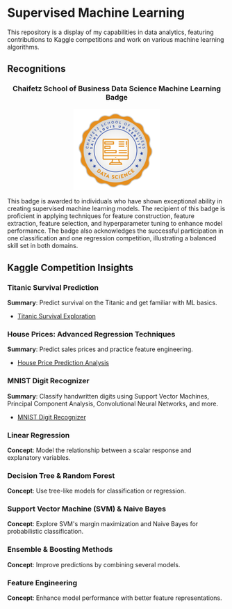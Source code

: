 # Supervised Machine Learning
This repository is a display of my capabilities in data analytics, featuring contributions to Kaggle competitions and work on various machine learning algorithms.

## Recognitions
<h3 align="center">Chaifetz School of Business Data Science Machine Learning Badge</h3>
<p align="center">
  <img src="visuals/badge.png" alt="Data Science Machine Learning Badge" width="200"/>
</p>

This badge is awarded to individuals who have shown exceptional ability in creating supervised machine learning models. The recipient of this badge is proficient in applying techniques for feature construction, feature extraction, feature selection, and hyperparameter tuning to enhance model performance. The badge also acknowledges the successful participation in one classification and one regression competition, illustrating a balanced skill set in both domains. 

## Kaggle Competition Insights

### Titanic Survival Prediction
**Summary**: Predict survival on the Titanic and get familiar with ML basics.
- [Titanic Survival Exploration](titanic-competition/algorithms/random-forest/random-forest.ipynb)

### House Prices: Advanced Regression Techniques
**Summary**: Predict sales prices and practice feature engineering.
- [House Price Prediction Analysis](house-price-competition/algorithms/top-solution.ipynb)

### MNIST Digit Recognizer
**Summary**: Classify handwritten digits using Support Vector Machines, Principal Component Analysis, Convolutional Neural Networks, and more.
- [MNIST Digit Recognizer](mnist-competition/algorithms/pca_with_models.ipynb)

### Linear Regression
**Concept**: Model the relationship between a scalar response and explanatory variables.

### Decision Tree & Random Forest
**Concept**: Use tree-like models for classification or regression.

### Support Vector Machine (SVM) & Naive Bayes
**Concept**: Explore SVM's margin maximization and Naive Bayes for probabilistic classification.

### Ensemble & Boosting Methods
**Concept**: Improve predictions by combining several models.

### Feature Engineering
**Concept**: Enhance model performance with better feature representations.